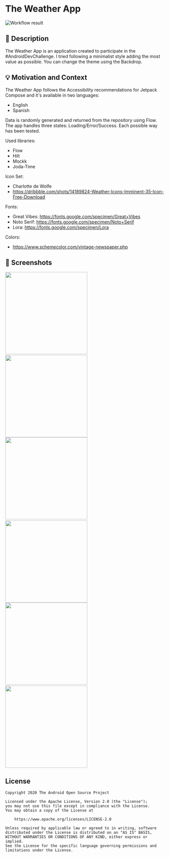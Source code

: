# The Weather App

<!--- Replace <OWNER> with your Github Username and <REPOSITORY> with the name of your repository. -->
<!--- You can find both of these in the url bar when you open your repository in github. -->
![Workflow result](https://github.com/edgarmiro/android-dev-challenge-compose-week4/workflows/Check/badge.svg)


## :scroll: Description
The Weather App is an application created to participate in the #AndroidDevChallenge.
I tried following a minimalist style adding the most value as possible.
You can change the theme using the Backdrop.

## :bulb: Motivation and Context
The Weather App follows the Accessibility recommendations for Jetpack Compose and it's available in two languages:
- English
- Spanish

Data is randomly generated and returned from the repository using Flow.
The app handles three states: Loading/Error/Success. Each possible way has been tested.

Used libraries:
- Flow
- Hilt
- Mockk
- Joda-Time

Icon Set:
- Charlotte de Wolfe
- https://dribbble.com/shots/14189824-Weather-Icons-Imminent-35-Icon-Free-Download

Fonts:
- Great Vibes: https://fonts.google.com/specimen/Great+Vibes
- Noto Serif: https://fonts.google.com/specimen/Noto+Serif
- Lora: https://fonts.google.com/specimen/Lora

Colors:
- https://www.schemecolor.com/vintage-newspaper.php

## :camera_flash: Screenshots
<!-- You can add more screenshots here if you like -->
<img src="/results/screenshot_1.png" width="260">&emsp;<img src="/results/screenshot_2.png" width="260">
<img src="/results/screenshot_3.png" width="260">&emsp;<img src="/results/screenshot_4.png" width="260">
<img src="/results/screenshot_5.png" width="260">&emsp;<img src="/results/screenshot_6.png" width="260">

## License
```
Copyright 2020 The Android Open Source Project

Licensed under the Apache License, Version 2.0 (the "License");
you may not use this file except in compliance with the License.
You may obtain a copy of the License at

    https://www.apache.org/licenses/LICENSE-2.0

Unless required by applicable law or agreed to in writing, software
distributed under the License is distributed on an "AS IS" BASIS,
WITHOUT WARRANTIES OR CONDITIONS OF ANY KIND, either express or implied.
See the License for the specific language governing permissions and
limitations under the License.
```
